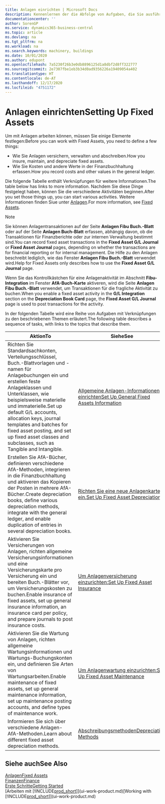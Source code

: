 ```yaml
---
title: Anlagen einrichten | Microsoft Docs
description: Kennenlernen der die Abfolge von Aufgaben, die Sie ausführen müssen, um Anlagen einzurichten, wie Arbeitsplätze oder Gebäude.
documentationcenter: ''
author: SorenGP
ms.service: dynamics365-business-central
ms.topic: article
ms.devlang: na
ms.tgt_pltfrm: na
ms.workload: na
ms.search.keywords: machinery, buildings
ms.date: 10/01/2020
ms.author: edupont
ms.openlocfilehash: 7a5230f26b3e0db8896125d1a8dbf2d8ff322777
ms.sourcegitcommit: 2e7307fbe1eb3b34d0ad9356226a19409054a402
ms.translationtype: HT
ms.contentlocale: de-AT
ms.lasthandoff: 12/17/2020
ms.locfileid: "4751172"
---
```

# <a name="setting-up-fixed-assets"></a><span data-ttu-id="abfc4-103">Anlagen einrichten</span><span class="sxs-lookup"><span data-stu-id="abfc4-103">Setting Up Fixed Assets</span></span>
<span data-ttu-id="abfc4-104">Um mit Anlagen arbeiten können, müssen Sie einige Elemente festlegen:</span><span class="sxs-lookup"><span data-stu-id="abfc4-104">Before you can work with Fixed Assets, you need to define a few things:</span></span>  

* <span data-ttu-id="abfc4-105">Wie Sie Anlagen versichern, verwalten und abschreiben.</span><span class="sxs-lookup"><span data-stu-id="abfc4-105">How you insure, maintain, and depreciate fixed assets.</span></span>  
* <span data-ttu-id="abfc4-106">Wie Sie Kosten und andere Werte in der Finanzbuchhaltung erfassen.</span><span class="sxs-lookup"><span data-stu-id="abfc4-106">How you record costs and other values in the general ledger.</span></span>  

<span data-ttu-id="abfc4-107">Die folgende Tabelle enthält Verknüpfungen für weitere Informationen.</span><span class="sxs-lookup"><span data-stu-id="abfc4-107">The table below has links to more information.</span></span> <span data-ttu-id="abfc4-108">Nachdem Sie diese Dinge festgelegt haben, können Sie die verschiedene Aktivitäten beginnen.</span><span class="sxs-lookup"><span data-stu-id="abfc4-108">After you set those things up, you can start various activities.</span></span> <span data-ttu-id="abfc4-109">Weitere Informationen finden Siue unter [Anlagen](fa-manage.md).</span><span class="sxs-lookup"><span data-stu-id="abfc4-109">For more information, see [Fixed Assets](fa-manage.md).</span></span>  

> [!NOTE]  
>   <span data-ttu-id="abfc4-110">Sie können Anlagentransaktionen auf der Seite **Anlagen Fibu Buch.-Blatt** oder auf der Seite **Anlagen Buch-Blatt** erfassen, abhängig davon, ob die Transaktionen für Finanzberichte oder zur internen Verwaltung bestimmt sind.</span><span class="sxs-lookup"><span data-stu-id="abfc4-110">You can record fixed asset transactions in the **Fixed Asset G/L Journal** or **Fixed Asset Journal** pages, depending on whether the transactions are for financial reporting or for internal management.</span></span> <span data-ttu-id="abfc4-111">Die Hilfe zu den Anlagen beschreibt lediglich, wie das Fenster **Anlagen Fibu Buch.-Blatt** verwendet wird.</span><span class="sxs-lookup"><span data-stu-id="abfc4-111">Help for Fixed Assets only describes how to use the **Fixed Asset G/L Journal** page.</span></span>  

<span data-ttu-id="abfc4-112">Wenn Sie das Kontrollkästchen für eine Anlagenaktivität im Abschnitt **Fibu-Integration** im Fenster **AfA-Buch-Karte** aktiveren, wird die Seite **Anlagen Fibu Buch.-Blatt** verwendet, um Transaktionen für die fragliche Aktivität zu buchen.</span><span class="sxs-lookup"><span data-stu-id="abfc4-112">When you enable a fixed asset activity in the **G/L Integration** section on the **Depreciation Book Card** page, the **Fixed Asset G/L Journal** page is used to post transactions for the activity.</span></span>

<span data-ttu-id="abfc4-113">In der folgenden Tabelle wird eine Reihe von Aufgaben mit Verknüpfungen zu den beschriebenen Themen erläutert.</span><span class="sxs-lookup"><span data-stu-id="abfc4-113">The following table describes a sequence of tasks, with links to the topics that describe them.</span></span>  

| <span data-ttu-id="abfc4-114">Aktion</span><span class="sxs-lookup"><span data-stu-id="abfc4-114">To</span></span> | <span data-ttu-id="abfc4-115">Siehe</span><span class="sxs-lookup"><span data-stu-id="abfc4-115">See</span></span> |
| --- | --- |
| <span data-ttu-id="abfc4-116">Richten Sie Standardsachkonten, Verteilungsschlüssel, Buch.-Blattvorlagen und - namen für Anlagebuchungen ein und erstellen feste Anlageklassen und Unterklassen, wie beispielsweise materielle und immaterielle.</span><span class="sxs-lookup"><span data-stu-id="abfc4-116">Set up default G/L accounts, allocation keys, journal templates and batches for fixed asset posting, and set up fixed asset classes and subclasses, such as Tangible and Intangible.</span></span> |[<span data-ttu-id="abfc4-117">Allgemeine Anlagen-Informationen einrichten</span><span class="sxs-lookup"><span data-stu-id="abfc4-117">Set Up General Fixed Assets Information</span></span>](fa-how-setup-general.md) |
| <span data-ttu-id="abfc4-118">Erstellen Sie AfA-Bücher, definieren verschiedene AfA-Methoden, integrieren in die Finanzbuchhaltung und aktiveren das Kopieren der Posten in mehrere AfA-Bücher.</span><span class="sxs-lookup"><span data-stu-id="abfc4-118">Create depreciation books, define various depreciation methods, integrate with the general ledger, and enable duplication of entries in several depreciation books.</span></span> |[<span data-ttu-id="abfc4-119">Richten Sie eine neue Anlagenkarte ein.</span><span class="sxs-lookup"><span data-stu-id="abfc4-119">Set Up Fixed Asset Depreciation</span></span>](fa-how-setup-depreciation.md) |
| <span data-ttu-id="abfc4-120">Aktivieren Sie Versicherungen von Anlagen, richten allgemeine Versicherungsinformationen und eine Versicherungskarte pro Versicherung ein und bereiten Buch.-Blätter vor, um Versicherungskosten zu buchen.</span><span class="sxs-lookup"><span data-stu-id="abfc4-120">Enable insurance of fixed assets, set up general insurance information, an insurance card per policy, and prepare journals to post insurance costs.</span></span> |[<span data-ttu-id="abfc4-121">Um Anlagenversicherung einzurichten:</span><span class="sxs-lookup"><span data-stu-id="abfc4-121">Set Up Fixed Asset Insurance</span></span>](fa-how-setup-insurance.md) |
| <span data-ttu-id="abfc4-122">Aktivieren Sie die Wartung von Anlagen, richten allgemeine Wartungsinformationen und Wartungs-Buchungskonten ein, und definieren Sie Arten von Wartungsarbeiten.</span><span class="sxs-lookup"><span data-stu-id="abfc4-122">Enable maintenance of fixed assets, set up general maintenance information, set up maintenance posting accounts, and define types of maintenance work.</span></span> |[<span data-ttu-id="abfc4-123">Um Anlagenwartung einzurichten:</span><span class="sxs-lookup"><span data-stu-id="abfc4-123">Set Up Fixed Asset Maintenance</span></span>](fa-how-setup-maintenance.md) |
| <span data-ttu-id="abfc4-124">Informieren Sie sich über verschiedene Anlagen-AfA-Methoden.</span><span class="sxs-lookup"><span data-stu-id="abfc4-124">Learn about different fixed asset depreciation methods.</span></span> |[<span data-ttu-id="abfc4-125">Abschreibungsmethoden</span><span class="sxs-lookup"><span data-stu-id="abfc4-125">Depreciation Methods</span></span>](fa-depreciation-methods.md) |

## <a name="see-also"></a><span data-ttu-id="abfc4-126">Siehe auch</span><span class="sxs-lookup"><span data-stu-id="abfc4-126">See Also</span></span>
[<span data-ttu-id="abfc4-127">Anlagen</span><span class="sxs-lookup"><span data-stu-id="abfc4-127">Fixed Assets</span></span>](fa-manage.md)  
[<span data-ttu-id="abfc4-128">Finanzen</span><span class="sxs-lookup"><span data-stu-id="abfc4-128">Finance</span></span>](finance.md)  
[<span data-ttu-id="abfc4-129">Erste Schritte</span><span class="sxs-lookup"><span data-stu-id="abfc4-129">Getting Started</span></span>](product-get-started.md)  
<span data-ttu-id="abfc4-130">[Arbeiten mit [!INCLUDE[prod_short](includes/prod_short.md)]](ui-work-product.md)</span><span class="sxs-lookup"><span data-stu-id="abfc4-130">[Working with [!INCLUDE[prod_short](includes/prod_short.md)]](ui-work-product.md)</span></span>
